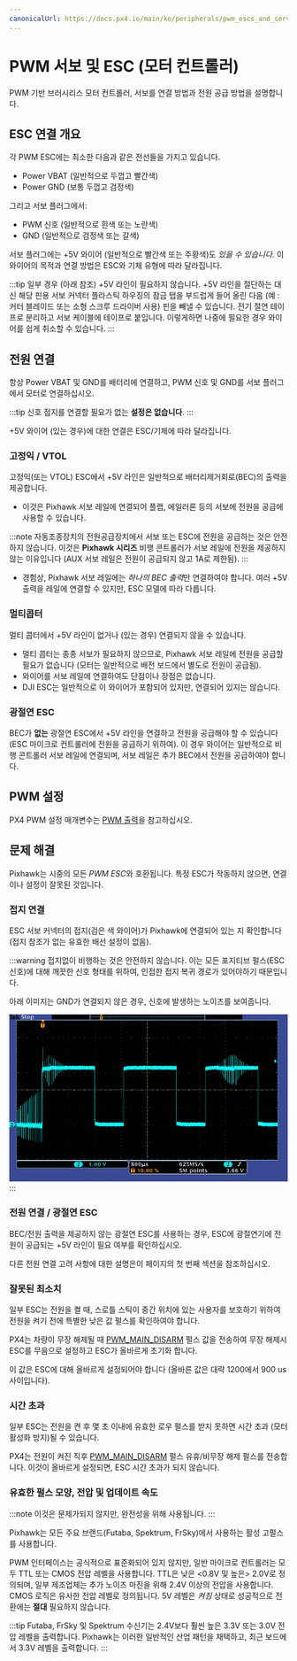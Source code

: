 ```yaml
---
canonicalUrl: https://docs.px4.io/main/ko/peripherals/pwm_escs_and_servo
---
```


# PWM 서보 및 ESC (모터 컨트롤러)

PWM 기반 브러시리스 모터 컨트롤러, 서보를 연결 방법과 전원 공급 방법을 설명합니다.

## ESC 연결 개요

각 PWM ESC에는 최소한 다음과 같은 전선들을 가지고 있습니다.

- Power VBAT (일반적으로 두껍고 빨간색)
- Power GND (보통 두껍고 검정색)

그리고 서보 플러그에서:

- PWM 신호 (일반적으로 흰색 또는 노란색)
- GND (일반적으로 검정색 또는 갈색)

서보 플러그에는 +5V 와이어 (일반적으로 빨간색 또는 주황색)도 *있을 수 있습니다*. 이 와이어의 목적과 연결 방법은 ESC와 기체 유형에 따라 달라집니다.

:::tip
일부 경우 (아래 참조) +5V 라인이 필요하지 않습니다. +5V 라인을 절단하는 대신 해당 핀용 서보 커넥터 플라스틱 하우징의 잠금 탭을 부드럽게 들어 올린 다음 (예 : 커터 블레이드 또는 소형 스크루 드라이버 사용) 핀을 빼낼 수 있습니다. 전기 절연 테이프로 분리하고 서보 케이블에 테이프로 붙입니다. 이렇게하면 나중에 필요한 경우 와이어를 쉽게 취소할 수 있습니다.
:::

## 전원 연결

항상 Power VBAT 및 GND를 배터리에 연결하고, PWM 신호 및 GND를 서보 플러그에서 모터로 연결하십시오.

:::tip
신호 접지를 연결할 필요가 없는 **설정은 없습니다**.
:::

+5V 와이어 (있는 경우)에 대한 연결은 ESC/기체에 따라 달라집니다.

### 고정익 / VTOL

고정익(또는 VTOL) ESC에서 +5V 라인은 일반적으로 배터리제거회로(BEC)의 출력을 제공합니다.

- 이것은 Pixhawk 서보 레일에 연결되어 플랩, 에일러론 등의 서보에 전원을 공급에 사용할 수 있습니다.
    
:::note
자동조종장치의 전원공급장치에서 서보 또는 ESC에 전원을 공급하는 것은 안전하지 않습니다. 이것은 **Pixhawk 시리즈** 비행 콘트롤러가 서보 레일에 전원을 제공하지 않는 이유입니다 (AUX 서보 레일은 전원이 공급되지 않고 1A로 제한됨).
:::

- 경험상, Pixhawk 서보 레일에는 *하나의 BEC 출력*만 연결하여야 합니다. 여러 +5V 출력을 레일에 연결할 수 있지만, ESC 모델에 따라 다릅니다.

### 멀티콥터

멀티 콥터에서 +5V 라인이 없거나 (있는 경우) 연결되지 않을 수 있습니다.

- 멀티 콥터는 종종 서보가 필요하지 않으므로, Pixhawk 서보 레일에 전원을 공급할 필요가 없습니다 (모터는 일반적으로 배전 보드에서 별도로 전원이 공급됨).
- 와이어를 서보 레일에 연결하여도 단점이나 장점은 없습니다.
- DJI ESC는 일반적으로 이 와이어가 포함되어 있지만, 연결되어 있지는 않습니다.

### 광절연 ESC

BEC가 **없는** 광절연 ESC에서 +5V 라인을 연결하고 전원을 공급해야 할 수 있습니다 (ESC 마이크로 컨트롤러에 전원을 공급하기 위하여). 이 경우 와이어는 일반적으로 비행 콘트롤러 서보 레일에 연결되며, 서보 레일은 추가 BEC에서 전원을 공급하여야 합니다.

## PWM 설정

PX4 PWM 설정 매개변수는 [PWM 출력](../advanced_config/parameter_reference.md#pwm-outputs)을 참고하십시오.

## 문제 해결

Pixhawk는 시중의 모든 *PWM ESC*와 호환됩니다. 특정 ESC가 작동하지 않으면, 연결이나 설정이 잘못된 것입니다.

### 접지 연결

ESC 서보 커넥터의 접지(검은 색 와이어)가 Pixhawk에 연결되어 있는 지 확인합니다 (접지 참조가 없는 유효한 배선 설정이 없음).

:::warning
접지없이 비행하는 것은 안전하지 않습니다. 이는 모든 포지티브 펄스(ESC 신호)에 대해 깨끗한 신호 형태를 위하여, 인접한 접지 복귀 경로가 있어야하기 때문입니다.

아래 이미지는 GND가 연결되지 않은 경우, 신호에 발생하는 노이즈를 보여줍니다.

![무접지 PWM](../../assets/hardware/pwm_esc/pwm_without_gnd.png)
:::

### 전원 연결 / 광절연 ESC

BEC/전원 출력을 제공하지 않는 광절연 ESC를 사용하는 경우, ESC에 광절연기에 전원이 공급되는 +5V 라인이 필요 여부를 확인하십시오.

다른 전원 연결 고려 사항에 대한 설명은이 페이지의 첫 번째 섹션을 참조하십시오.

### 잘못된 최소치

일부 ESC는 전원을 켤 때, 스로틀 스틱이 중간 위치에 있는 사용자를 보호하기 위하여 전원을 켜기 전에 특별한 낮은 값 펄스를 확인하여야 합니다.

PX4는 차량이 무장 해제될 때 [PWM_MAIN_DISARM](../advanced_config/parameter_reference.md#PWM_MAIN_DISARM) 펄스 값을 전송하여 무장 해제시 ESC를 무음으로 설정하고 ESC가 올바르게 초기화 합니다.

이 값은 ESC에 대해 올바르게 설정되어야 합니다 (올바른 값은 대략 1200에서 900 us 사이입니다).

### 시간 초과

일부 ESC는 전원을 켠 후 몇 초 이내에 유효한 로우 펄스를 받지 못하면 시간 초과 (모터 활성화 방지)될 수 있습니다.

PX4는 전원이 켜진 직후 [PWM_MAIN_DISARM](../advanced_config/parameter_reference.md#PWM_MAIN_DISARM) 펄스 유휴/비무장 해제 펄스를 전송합니다. 이것이 올바르게 설정되면, ESC 시간 초과가 되지 않습니다.

### 유효한 펄스 모양, 전압 및 업데이트 속도

:::note
이것은 문제가되지 않지만, 완전성을 위해 사용됩니다.
:::

Pixhawk는 모든 주요 브랜드(Futaba, Spektrum, FrSky)에서 사용하는 활성 고펄스를 사용합니다.

PWM 인터페이스는 공식적으로 표준화되어 있지 않지만, 일반 마이크로 컨트롤러는 모두 TTL 또는 CMOS 전압 레벨을 사용합니다. TTL은 낮은 <0.8V 및 높은> 2.0V로 정의되며, 일부 제조업체는 추가 노이즈 마진을 위해 2.4V 이상의 전압을 사용합니다. CMOS 로직은 유사한 전압 레벨로 정의됩니다. 5V 레벨은 *켜짐* 상태로 성공적으로 전환에는 **절대** 필요하지 않습니다.

:::tip
Futaba, FrSky 및 Spektrum 수신기는 2.4V보다 훨씬 높은 3.3V 또는 3.0V 전압 레벨을 출력합니다. Pixhawk는 이러한 일반적인 산업 패턴을 채택하고, 최근 보드에서 3.3V 레벨을 출력합니다.
:::